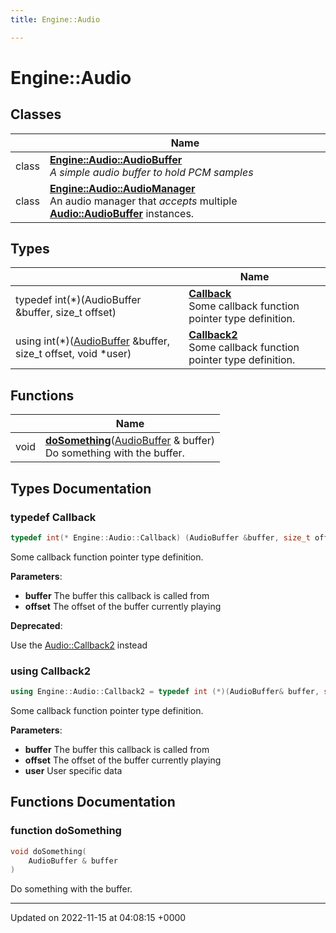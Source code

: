 ```yaml
---
title: Engine::Audio

---
```


# Engine::Audio



## Classes

|                | Name           |
| -------------- | -------------- |
| class | **[Engine::Audio::AudioBuffer](/classes/classEngine_1_1Audio_1_1AudioBuffer.md)** <br>_A simple audio buffer to hold PCM samples_ |
| class | **[Engine::Audio::AudioManager](/classes/classEngine_1_1Audio_1_1AudioManager.md)** <br>An audio manager that _accepts_ multiple **[Audio::AudioBuffer](/classes/classEngine_1_1Audio_1_1AudioBuffer.md)** instances.  |

## Types

|                | Name           |
| -------------- | -------------- |
| typedef int(*)(AudioBuffer &buffer, size_t offset) | **[Callback](/namespaces/namespaceEngine_1_1Audio.md#typedef-callback)** <br>Some callback function pointer type definition.  |
| using int(*)([AudioBuffer](/classes/classEngine_1_1Audio_1_1AudioBuffer.md) &buffer, size_t offset, void *user) | **[Callback2](/namespaces/namespaceEngine_1_1Audio.md#using-callback2)** <br>Some callback function pointer type definition.  |

## Functions

|                | Name           |
| -------------- | -------------- |
| void | **[doSomething](/namespaces/namespaceEngine_1_1Audio.md#function-dosomething)**([AudioBuffer](/classes/classEngine_1_1Audio_1_1AudioBuffer.md) & buffer)<br>Do something with the buffer.  |

## Types Documentation

### typedef Callback

```cpp
typedef int(* Engine::Audio::Callback) (AudioBuffer &buffer, size_t offset);
```

Some callback function pointer type definition. 

**Parameters**: 

  * **buffer** The buffer this callback is called from 
  * **offset** The offset of the buffer currently playing 


**Deprecated**: 

Use the [Audio::Callback2](/namespaces/namespaceEngine_1_1Audio.md#using-callback2) instead 

### using Callback2

```cpp
using Engine::Audio::Callback2 = typedef int (*)(AudioBuffer& buffer, size_t offset, void* user);
```

Some callback function pointer type definition. 

**Parameters**: 

  * **buffer** The buffer this callback is called from 
  * **offset** The offset of the buffer currently playing 
  * **user** User specific data 



## Functions Documentation

### function doSomething

```cpp
void doSomething(
    AudioBuffer & buffer
)
```

Do something with the buffer. 





-------------------------------

Updated on 2022-11-15 at 04:08:15 +0000